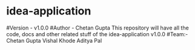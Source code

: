 # idea-application

#Version - v1.0.0
#Author - Chetan Gupta
This repository will have all the code, docs and other related stuff of the idea-application v1.0.0
#Team:-
Chetan Gupta
Vishal Khode
Aditya Pal

